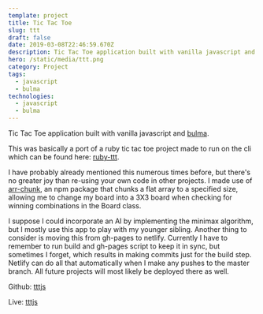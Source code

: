 ```yaml
---
template: project
title: Tic Tac Toe
slug: ttt
draft: false
date: 2019-03-08T22:46:59.670Z
description: Tic Tac Toe application built with vanilla javascript and bulma.
hero: /static/media/ttt.png
category: Project
tags:
  - javascript
  - bulma
technologies:
  - javascript
  - bulma
---
```

Tic Tac Toe application built with vanilla javascript and [bulma](https://bulma.io).

This was basically a port of a ruby tic tac toe project made to run on the cli which can be found here: [ruby-ttt](https://github.com/team5-microverse/ttt).

I have probably already mentioned this numerous times before, but there's no greater joy than re-using your own code in other projects. I made use of [arr-chunk](https://www.npmjs.com/package/arr-chunk), an npm package that chunks a flat array to a specified size, allowing me to change my  board into a 3X3 board when checking for winning combinations in the Board class.

I suppose I could incorporate an AI by implementing the minimax algorithm, but I mostly use this app to play with my younger sibling. Another thing to consider is moving this from gh-pages to netlify. Currently I have to remember to run build and gh-pages script to keep it in sync, but sometimes I forget, which results in making commits just for the build step. Netlify can do all that automatically when I make any pushes to the master branch. All future projects will most likely be deployed there as well.

Github: [tttjs](https://github.com/cdrani/tttjs)

Live: [tttjs](http://cdrani.github.io/tttjs)
